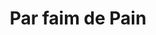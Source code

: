 ---
title: "Par faim de Pain"
url: /rennes/par-faim-de-pain-rue-de-chateaugiron/
shop: boulangerie
---